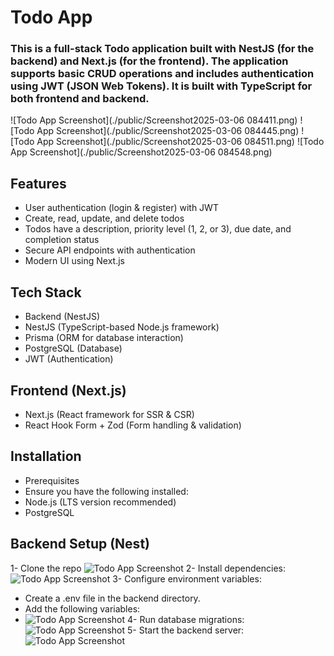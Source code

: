 # Todo App

### This is a full-stack Todo application built with NestJS (for the backend) and Next.js (for the frontend). The application supports basic CRUD operations and includes authentication using JWT (JSON Web Tokens). It is built with TypeScript for both frontend and backend.

![Todo App Screenshot](./public/Screenshot2025-03-06 084411.png)
![Todo App Screenshot](./public/Screenshot2025-03-06 084445.png)
![Todo App Screenshot](./public/Screenshot2025-03-06 084511.png)
![Todo App Screenshot](./public/Screenshot2025-03-06 084548.png)


## Features

- User authentication (login & register) with JWT
- Create, read, update, and delete todos
- Todos have a description, priority level (1, 2, or 3), due date, and completion status
- Secure API endpoints with authentication
- Modern UI using Next.js


## Tech Stack

- Backend (NestJS)
- NestJS (TypeScript-based Node.js framework)
- Prisma (ORM for database interaction)
- PostgreSQL (Database)
- JWT (Authentication)

  
## Frontend (Next.js)

- Next.js (React framework for SSR & CSR)
- React Hook Form + Zod (Form handling & validation)


## Installation

- Prerequisites
- Ensure you have the following installed:
- Node.js (LTS version recommended)
- PostgreSQL

## Backend Setup (Nest)

1- Clone the repo
![Todo App Screenshot](./public/carbon.png)
2- Install dependencies:
![Todo App Screenshot](./public/carbon(1).png)
3- Configure environment variables:
  - Create a .env file in the backend directory.
  - Add the following variables:
  - ![Todo App Screenshot](./public/carbon(2).png)
4- Run database migrations:
![Todo App Screenshot](./public/carbon(3).png)
5- Start the backend server:
![Todo App Screenshot](./public/carbon(4).png)
